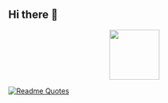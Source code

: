 ## Hi there 👋
<div id="header" align="center">
  <img src="https://media.giphy.com/media/M9gbBd9nbDrOTu1Mqx/giphy.gif" width="100"/>
</div>

[![Readme Quotes](https://quotes-github-readme.vercel.app/api?type=horizontal&theme=dark&quote=%E2%80%9CIndividualmente%2C%20somos%20una%20gota.%20Juntos%2C%20somos%20el%20mar%E2%80%9D.&author=Ryunosuke%20Satoro)](https://github.com/piyushsuthar/github-readme-quotes)

<!--
**sanchezflorencia/sanchezflorencia** is a ✨ _special_ ✨ repository because its `README.md` (this file) appears on your GitHub profile.

Here are some ideas to get you started:

- 🔭 I’m currently working on ...
- 🌱 I’m currently learning ...
- 👯 I’m looking to collaborate on ...
- 🤔 I’m looking for help with ...
- 💬 Ask me about ...
- 📫 How to reach me: ...
- 😄 Pronouns: ...
- ⚡ Fun fact: ...
-->
